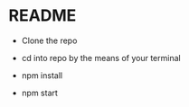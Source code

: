 # README #

- Clone the repo

- cd into repo by the means of your terminal

- npm install

- npm start


